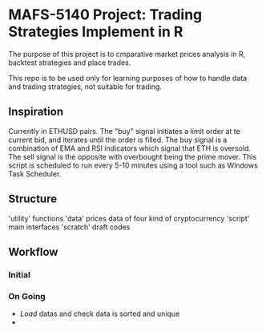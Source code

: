 # MAFS-5140 Project: Trading Strategies Implement in R

The purpose of this project is to cmparative market prices analysis in R, backtest strategies and place trades.

This repo is to be used only for learning purposes of how to handle data and trading strategies, not suitable for trading.

## Inspiration
Currently in ETHUSD pairs. 
The "buy" signal initiates a limit order at te current bid, and iterates until the order is filled. 
The buy signal is a combination of EMA and RSI indicators which signal that ETH is oversold. 
The sell signal is the opposite with overbought being the prime mover. 
This script is scheduled to run every 5-10 minutes using a tool such as Windows Task Scheduler.
## Structure
'utility' functions
'data' prices data of four kind of cryptocurrency
'script' main interfaces
'scratch' draft codes

## Workflow
### Initial

### On Going
* *Load* datas and check data is sorted and unique
* 
